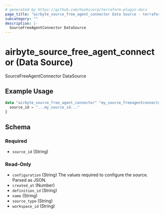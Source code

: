 ```yaml
---
# generated by https://github.com/hashicorp/terraform-plugin-docs
page_title: "airbyte_source_free_agent_connector Data Source - terraform-provider-airbyte"
subcategory: ""
description: |-
  SourceFreeAgentConnector DataSource
---
```


# airbyte_source_free_agent_connector (Data Source)

SourceFreeAgentConnector DataSource

## Example Usage

```terraform
data "airbyte_source_free_agent_connector" "my_source_freeagentconnector" {
  source_id = "...my_source_id..."
}
```

<!-- schema generated by tfplugindocs -->
## Schema

### Required

- `source_id` (String)

### Read-Only

- `configuration` (String) The values required to configure the source. Parsed as JSON.
- `created_at` (Number)
- `definition_id` (String)
- `name` (String)
- `source_type` (String)
- `workspace_id` (String)
